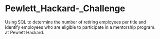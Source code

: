 # Pewlett_Hackard-_Challenge
Using SQL to determine the number of retiring employees per title and identify employees who are eligible to participate in a mentorship program. at Pewlett Hackard.
